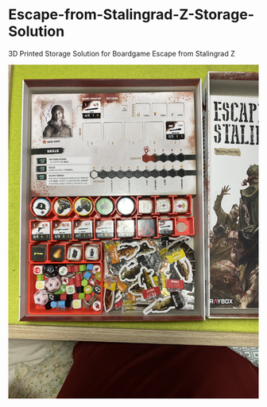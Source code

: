 # Escape-from-Stalingrad-Z-Storage-Solution
3D Printed Storage Solution for Boardgame Escape from Stalingrad Z

<img src="IMG_5337.JPG" width="600px" />
